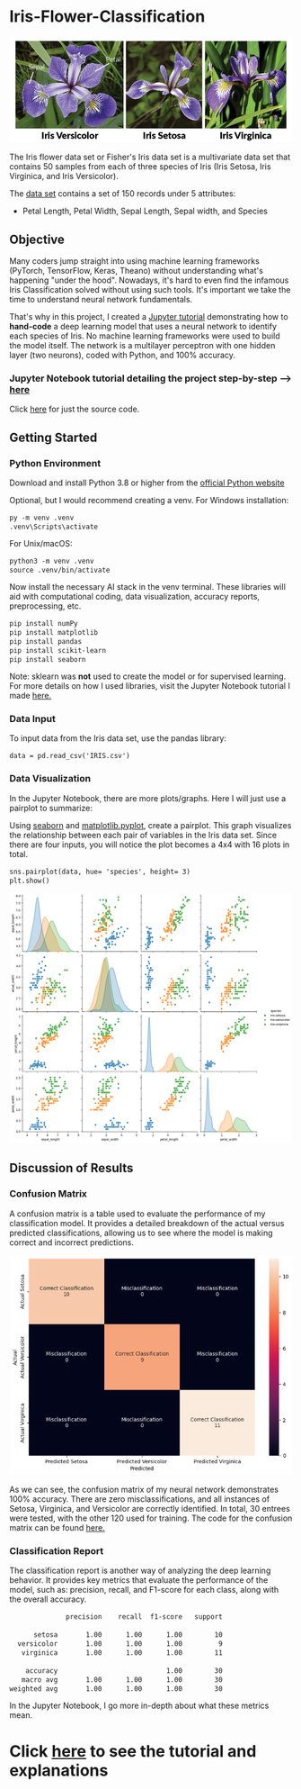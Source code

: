 # Iris-Flower-Classification

![[Iris Flowers]|100](assets/iris_flowers.png)

The Iris flower data set or Fisher's Iris data set is a multivariate data set that contains 50 samples from each of three species of Iris (Iris Setosa, Iris Virginica, and Iris Versicolor).

The [data set](IRIS.csv) contains a set of 150 records under 5 attributes:
- Petal Length, Petal Width, Sepal Length, Sepal width, and Species

## Objective

Many coders jump straight into using machine learning frameworks (PyTorch, TensorFlow, Keras, Theano) without understanding what's happening "under the hood". Nowadays, it's hard to even find the infamous Iris Classification solved without using such tools. It's important we take the time to understand neural network fundamentals.

That's why in this project, I created a [Jupyter tutorial](iris_classification.ipynb) demonstrating how to **hand-code** a deep learning model that uses a neural network to identify each species of Iris. No machine learning frameworks were used to build the model itself. The network is a multilayer perceptron with one hidden layer (two neurons), coded with Python, and 100% accuracy.

### Jupyter Notebook tutorial detailing the project step-by-step --> [**here**](iris_classification.ipynb)
Click [here](iris_classification_NN.py) for just the source code.

## Getting Started
### Python Environment
Download and install Python 3.8 or higher from the [official Python website](https://www.python.org/downloads/)

Optional, but I would recommend creating a venv. For Windows installation:
```
py -m venv .venv
.venv\Scripts\activate
```
For Unix/macOS:
```
python3 -m venv .venv
source .venv/bin/activate
```

Now install the necessary AI stack in the venv terminal. These libraries will aid with computational coding, data visualization, accuracy reports, preprocessing, etc.
```
pip install numPy
pip install matplotlib
pip install pandas
pip install scikit-learn
pip install seaborn
```
Note: sklearn was **not** used to create the model or for supervised learning. For more details on how I used libraries, visit the Jupyter Notebook tutorial I made [here.](iris_classification.ipynb)

### Data Input
To input data from the Iris data set, use the pandas library:
```
data = pd.read_csv('IRIS.csv')
```

### Data Visualization
In the Jupyter Notebook, there are more plots/graphs. Here I will just use a pairplot to summarize:

Using [seaborn](https://seaborn.pydata.org) and [matplotlib.pyplot](https://matplotlib.org), create a pairplot. This graph visualizes the relationship between each pair of variables in the Iris data set. Since there are four inputs, you will notice the plot becomes a 4x4 with 16 plots in total.
```
sns.pairplot(data, hue= 'species', height= 3)
plt.show()
```
![iris_pairplot](assets/pairplot.png)

## Discussion of Results
### Confusion Matrix
A confusion matrix is a table used to evaluate the performance of my classification model. It provides a detailed breakdown of the actual versus predicted classifications, allowing us to see where the model is making correct and incorrect predictions.

![iris_confusionMatrix](assets/confusion_matrix.png)

As we can see, the confusion matrix of my neural network demonstrates 100% accuracy. There are zero misclassifications, and all instances of Setosa, Virginica, and Versicolor are correctly identified. In total, 30 entrees were tested, with the other 120 used for training. The code for the confusion matrix can be found [here.](iris_classification.ipynb)

### Classification Report
The classification report is another way of analyzing the deep learning behavior. It provides key metrics that evaluate the performance of the model, such as: precision, recall, and F1-score for each class, along with the overall accuracy.
```
              precision    recall  f1-score   support

      setosa       1.00      1.00      1.00        10
  versicolor       1.00      1.00      1.00         9
   virginica       1.00      1.00      1.00        11

    accuracy                           1.00        30
   macro avg       1.00      1.00      1.00        30
weighted avg       1.00      1.00      1.00        30
```
In the Jupyter Notebook, I go more in-depth about what these metrics mean.

# Click [here](iris_classification.ipynb) to see the tutorial and explanations


